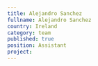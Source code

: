 ```yaml
---
title: Alejandro Sanchez
fullname: Alejandro Sanchez
country: Ireland
category: team
published: true
position: Assistant
project: 
---
```

